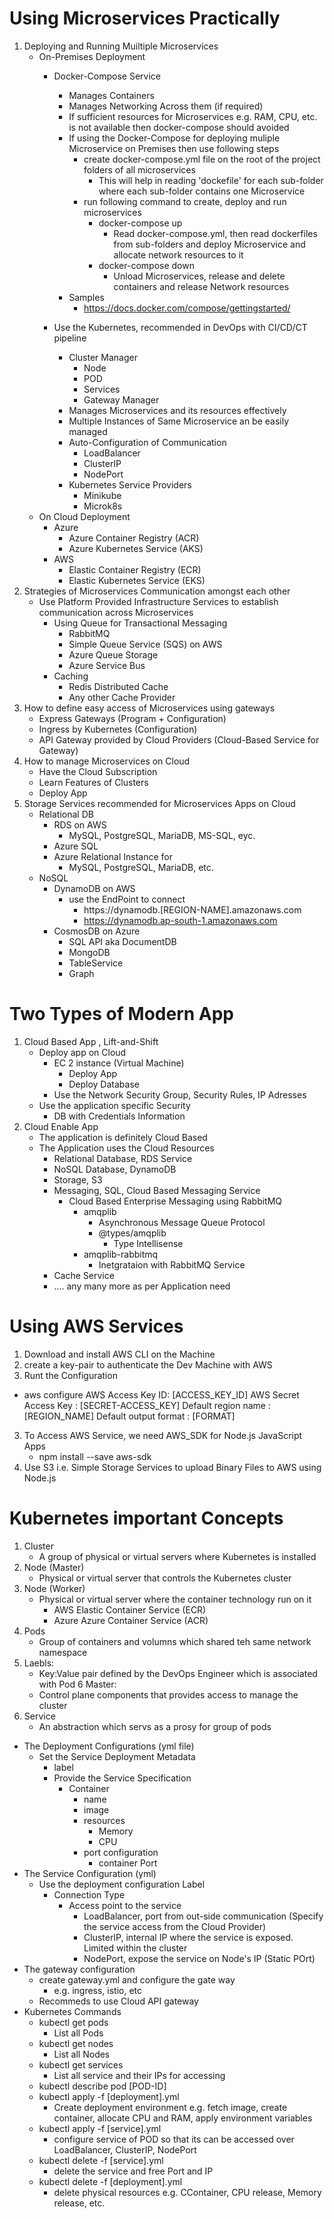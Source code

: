 # Using Microservices Practically 
1. Deploying and Running Muiltiple Microservices
    - On-Premises Deployment
        - Docker-Compose Service    
            - Manages Containers
            - Manages Networking Across them (if required)
            - If sufficient resources for Microservices e.g. RAM, CPU, etc. is not available then docker-compose should avoided
            - If using the Docker-Compose for deploying muliple Microservice on Premises then use following steps
                - create docker-compose.yml file on the root of the project folders of all microservices
                    - This will help in reading 'dockefile' for each sub-folder where each sub-folder contains one Microservice 
                - run following command to create, deploy and run microservices
                    - docker-compose up     
                        - Read docker-compose.yml, then read dockerfiles from sub-folders and deploy Microservice and allocate network resources to it
                    - docker-compose down     
                        - Unload Microservices, release and delete containers and release Network resources
            - Samples
                - https://docs.docker.com/compose/gettingstarted/                 

        - Use the Kubernetes, recommended in DevOps with CI/CD/CT pipeline
            - Cluster Manager
                - Node
                - POD
                - Services
                - Gateway Manager
            - Manages Microservices and its resources effectively
            - Multiple Instances of Same Microservice an be easily managed
            - Auto-Configuration of Communication
                - LoadBalancer
                - ClusterIP
                - NodePort     
            - Kubernetes Service Providers
                - Minikube
                - Microk8s
    - On Cloud Deployment 
        - Azure
            - Azure Container Registry (ACR)
            - Azure Kubernetes Service (AKS)
        - AWS
            - Elastic Container Registry (ECR)
            - Elastic Kubernetes Service (EKS)    
2. Strategies of Microservices Communication amongst each other
    - Use Platform Provided Infrastructure Services to establish communication across Microservices
        - Using Queue for Transactional Messaging
            - RabbitMQ
            - Simple Queue Service (SQS) on AWS
            - Azure Queue Storage
            - Azure Service Bus 
        - Caching
            - Redis Distributed Cache
            - Any other Cache Provider    
3. How to define easy access of Microservices using gateways
    - Express Gateways (Program + Configuration)
    - Ingress by Kubernetes (Configuration)
    - API Gateway provided by Cloud Providers (Cloud-Based Service for Gateway) 
4. How to manage Microservices on Cloud
    - Have the Cloud Subscription
    - Learn Features of Clusters
    - Deploy App
5. Storage Services recommended for Microservices Apps on Cloud
    - Relational DB
        - RDS on AWS
            - MySQL, PostgreSQL, MariaDB, MS-SQL, eyc.
        - Azure SQL
        - Azure Relational Instance for
            - MySQL, PostgreSQL, MariaDB, etc.
    - NoSQL
        - DynamoDB on AWS
            - use the EndPoint to connect
                - https://dynamodb.[REGION-NAME].amazonaws.com
                - https://dynamodb.ap-south-1.amazonaws.com
        - CosmosDB on Azure
            - SQL API aka DocumentDB
            - MongoDB
            - TableService
            - Graph             

# Two Types of Modern App
1. Cloud Based App , Lift-and-Shift
    - Deploy app on Cloud
        - EC 2 instance (Virtual Machine)
            - Deploy App
            - Deploy Database
        - Use the Network Security Group, Security Rules, IP Adresses     
    - Use the application specific Security
        - DB with Credentials Information        
2. Cloud Enable App
    - The application is definitely Cloud Based
    - The Application uses the Cloud Resources
        - Relational Database, RDS Service
        - NoSQL Database, DynamoDB
        - Storage, S3
        - Messaging, SQL, Cloud Based Messaging Service
            - Cloud Based Enterprise Messaging using RabbitMQ
                - amqplib
                    - Asynchronous Message Queue Protocol
                    - @types/amqplib
                        - Type Intellisense 
                - amqplib-rabbitmq
                    - Inetgrataion with RabbitMQ Service      
        - Cache Service
        - .... any many more as per Application need
# Using AWS Services

1. Download and install AWS CLI on the Machine
2. create a key-pair to authenticate the Dev Machine with AWS
3. Runt the Configuration
  - aws configure
AWS Access Key ID: [ACCESS_KEY_ID]
AWS Secret Access Key :  [SECRET-ACCESS_KEY]
Default region name : [REGION_NAME]
Default output format : [FORMAT]
 
3. To Access AWS Service, we need AWS_SDK for Node.js JavaScript Apps
    - npm install --save aws-sdk
4. Use S3 i.e. Simple Storage Services to upload Binary Files to AWS using Node.js      


# Kubernetes important Concepts

1. Cluster
    - A group of physical or virtual servers where Kubernetes is installed
2. Node (Master)
    - Physical or virtual server that controls the Kubernetes cluster
3. Node (Worker)
    - Physical or virtual server where the container technology run on it
        - AWS Elastic Container Service (ECR)        
        - Azure Azure Container Service (ACR)
4. Pods
    - Group of containers and volumns which shared teh same network namespace
5. Laebls:
    - Key:Value pair defined by the DevOps Engineer which is associated with Pod
6 Master: 
    - Control plane components that provides access to manage the cluster
7. Service
    - An abstraction which servs as a prosy for group of pods

- The Deployment Configurations (yml file)
    - Set the Service Deployment Metadata
        - label
        - Provide the Service Specification
            - Container
                - name
                - image
                - resources
                    - Memory
                    - CPU
                - port configuration
                    -  container Port
- The Service Configuration (yml)
    - Use the deployment configuration Label
        - Connection Type
            - Access point to the service
                - LoadBalancer, port from out-side communication (Specify the service access from the Cloud Provider)
                - ClusterIP, internal IP where the service is exposed. Limited within the cluster
                - NodePort, expose the service on Node's IP (Static POrt)    
- The gateway configuration
    - create gateway.yml and configure the gate way
        - e.g. ingress, istio, etc
    - Recommeds to use Cloud API gateway    
- Kubernetes Commands
    - kubectl get pods
        - List all Pods
    - kubectl get nodes
        - List all Nodes
    - kubectl get services
        - List all service and their IPs for accessing
    - kubectl describe pod [POD-ID]        
    - kubectl apply -f [deployment].yml
        - Create deployment environment e.g. fetch image, create container, allocate CPU and RAM, apply environment variables
    - kubectl apply -f [service].yml
        - configure service of POD so that its can be accessed over LoadBalancer, ClusterIP, NodePort
    - kubectl delete -f [service].yml
        - delete the service and free Port and IP
    - kubectl delete -f [deployment].yml
        - delete physical resources e.g. CContainer, CPU release, Memory release, etc.             

